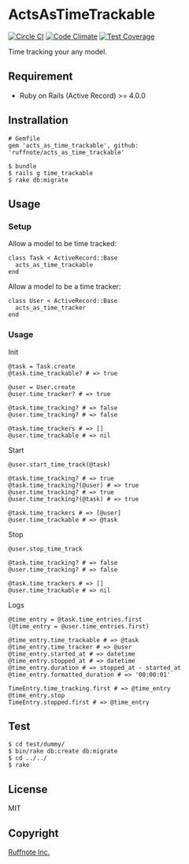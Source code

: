 # ActsAsTimeTrackable

[![Circle CI](https://circleci.com/gh/ruffnote/acts_as_time_trackable.svg?style=svg)](https://circleci.com/gh/ruffnote/acts_as_time_trackable) [![Code Climate](https://codeclimate.com/github/ruffnote/acts_as_time_trackable/badges/gpa.svg)](https://codeclimate.com/github/ruffnote/acts_as_time_trackable) [![Test Coverage](https://codeclimate.com/github/ruffnote/acts_as_time_trackable/badges/coverage.svg)](https://codeclimate.com/github/ruffnote/acts_as_time_trackable)

Time tracking your any model.

## Requirement

* Ruby on Rails (Active Record) >= 4.0.0

## Instrallation

```
# Gemfile
gem 'acts_as_time_trackable', github: 'ruffnote/acts_as_time_trackable'

$ bundle
$ rails g time_trackable
$ rake db:migrate
```

## Usage

### Setup

Allow a model to be time tracked:

```
class Task < ActiveRecord::Base
  acts_as_time_trackable
end
```

Allow a model to be a time tracker:

```
class User < ActiveRecord::Base
  acts_as_time_tracker
end
```

### Usage

Init

```
@task = Task.create 
@task.time_trackable? # => true

@user = User.create 
@user.time_tracker? # => true

@task.time_tracking? # => false
@user.time_tracking? # => false

@task.time_trackers # => []
@user.time_trackable # => nil
```

Start

```
@user.start_time_track(@task)

@task.time_tracking? # => true
@task.time_tracking?(@user) # => true
@user.time_tracking? # => true
@user.time_tracking?(@task) # => true

@task.time_trackers # => [@user]
@user.time_trackable # => @task
```

Stop

```
@user.stop_time_track

@task.time_tracking? # => false
@user.time_tracking? # => false

@task.time_trackers # => []
@user.time_trackable # => nil
```

Logs

```
@time_entry = @task.time_entries.first
(@time_entry = @user.time_entries.first)

@time_entry.time_trackable # => @task
@time_entry.time_tracker # => @user
@time_entry.started_at # => datetime
@time_entry.stopped_at # => datetime
@time_entry.duration # => stopped_at - started_at
@time_entry.formatted_duration # => '00:00:01'

TimeEntry.time_tracking.first # => @time_entry
@time_entry.stop
TimeEntry.stopped.first # => @time_entry
```

## Test

```
$ cd test/dummy/
$ bin/rake db:create db:migrate
$ cd ../../
$ rake
```

## License

MIT

## Copyright

[Ruffnote Inc.](https://ruffnote.com)

